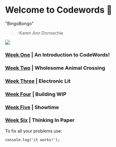 # Welcome to Codewords 👋

"BingoBongo" 
> -Karen Ann Donnachie

![](Animalcrossing.gif)

<nav>
  
### <a href="Week 1">Week One</a> | An Introduction to CodeWords!

### <a href="Week 2">Week Two</a> | Wholesome Animal Crossing

### <a href="Week 3">Week Three</a> | Electronic Lit

### <a href="Week 4">Week Four</a> | Building WIP

### <a href="Week 5">Week Five</a> | Showtime

### <a href="Week 6">Week Six</a> | Thinking In Paper
</nav>

To fix all your problems use: 
```
console.log('it works!');
```


